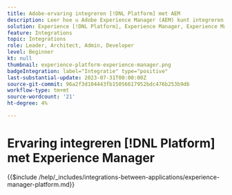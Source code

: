 ```yaml
---
title: Adobe-ervaring integreren [!DNL Platform] met AEM
description: Leer hoe u Adobe Experience Manager (AEM) kunt integreren met Experience [!DNL Platform].
solution: Experience [!DNL Platform], Experience Manager, Experience Manager Sites
feature: Integrations
topic: Integrations
role: Leader, Architect, Admin, Developer
level: Beginner
kt: null
thumbnail: experience-platform-experience-manager.png
badgeIntegration: label="Integratie" type="positive"
last-substantial-update: 2023-07-31T00:00:00Z
source-git-commit: 96a2f3d104443fb15056617952bdc476b253b9d6
workflow-type: tm+mt
source-wordcount: '21'
ht-degree: 4%

---
```



# Ervaring integreren [!DNL Platform] met Experience Manager

{{$include /help/_includes/integrations-between-applications/experience-manager-platform.md}}
